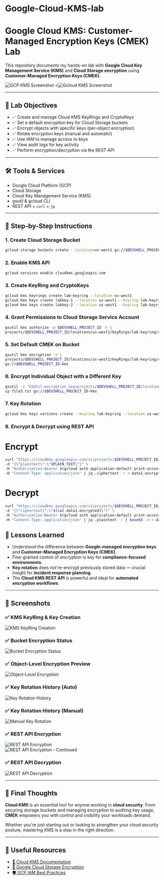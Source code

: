 # Google-Cloud-KMS-lab
# Google Cloud KMS: Customer-Managed Encryption Keys (CMEK) Lab

This repository documents my hands-on lab with **Google Cloud Key Management Service (KMS)** and **Cloud Storage encryption** using **Customer-Managed Encryption Keys (CMEK)**.

![GCP KMS Screenshot](screenshots/kms-overview.png) <![Gcloud KMS Screenshot](screenshots/Gcloud_KMS.png)


---

## 🚀 Lab Objectives

- ✅ Create and manage Cloud KMS KeyRings and CryptoKeys
- ✅ Set a default encryption key for Cloud Storage buckets
- ✅ Encrypt objects with specific keys (per-object encryption)
- ✅ Rotate encryption keys (manual and automatic)
- ✅ Use IAM to manage access to keys
- ✅ View audit logs for key activity
- ✅ Perform encryption/decryption via the REST API

---

## 🛠️ Tools & Services

- Google Cloud Platform (GCP)
- Cloud Storage
- Cloud Key Management Service (KMS)
- gsutil & gcloud CLI
- REST API + `curl` + `jq`

---

## 📂 Step-by-Step Instructions

### 1. Create Cloud Storage Bucket
```bash
gcloud storage buckets create --location=us-west1 gs://$DEVSHELL_PROJECT_ID-kms
```

### 2. Enable KMS API
```bash
gcloud services enable cloudkms.googleapis.com
```

### 3. Create KeyRing and CryptoKeys
```bash
gcloud kms keyrings create lab-keyring --location us-west1
gcloud kms keys create labkey-1 --location us-west1 --keyring lab-keyring --purpose encryption
gcloud kms keys create labkey-2 --location us-west1 --keyring lab-keyring --purpose encryption
```

### 4. Grant Permissions to Cloud Storage Service Account
```bash
gsutil kms authorize -p $DEVSHELL_PROJECT_ID -k \
projects/$DEVSHELL_PROJECT_ID/locations/us-west1/keyRings/lab-keyring/cryptoKeys/labkey-1
```

### 5. Set Default CMEK on Bucket
```bash
gsutil kms encryption -k \
projects/$DEVSHELL_PROJECT_ID/locations/us-west1/keyRings/lab-keyring/cryptoKeys/labkey-1 \
gs://$DEVSHELL_PROJECT_ID-kms
```

### 6. Encrypt Individual Object with a Different Key
```bash
gsutil -o "GSUtil:encryption_key=projects/$DEVSHELL_PROJECT_ID/locations/us-west1/keyRings/lab-keyring/cryptoKeys/labkey-2" \
cp file3.txt gs://$DEVSHELL_PROJECT_ID-kms
```

### 7. Key Rotation
```bash
gcloud kms keys versions create --keyring lab-keyring --location us-west1 --key labkey-2
```

### 8. Encrypt & Decrypt using REST API
# Encrypt
```bash
curl "https://cloudkms.googleapis.com/v1/projects/$DEVSHELL_PROJECT_ID/locations/us-west1/keyRings/lab-keyring/cryptoKeys/labkey-1:encrypt" \
-d "{\"plaintext\":\"$PLAIN_TEXT\"}" \
-H "Authorization:Bearer $(gcloud auth application-default print-access-token)" \
-H "Content-Type: application/json" | jq .ciphertext -r > data1.encrypted
```
# Decrypt
```bash
curl "https://cloudkms.googleapis.com/v1/projects/$DEVSHELL_PROJECT_ID/locations/us-west1/keyRings/lab-keyring/cryptoKeys/labkey-1:decrypt" \
-d "{\"ciphertext\":\"$(cat data1.encrypted)\"}" \
-H "Authorization:Bearer $(gcloud auth application-default print-access-token)" \
-H "Content-Type: application/json" | jq .plaintext -r | base64 -d > data1.decrypted

```

## 🧠 Lessons Learned

- Understood the difference between **Google-managed encryption keys** and **Customer-Managed Encryption Keys (CMEK)**.
- Fine-grained control of encryption is key for **compliance-focused environments**.
- **Key rotation** does *not* re-encrypt previously stored data — crucial insight for **incident response planning**.
- The **Cloud KMS REST API** is powerful and ideal for **automated encryption workflows**.

---

## 📸 Screenshots

### ✅ KMS KeyRing & Key Creation  
![KMS KeyRing Creation](screenshots/keyring_creation.png)

### ✅ Bucket Encryption Status  
![Bucket Encryption Status](screenshots/bucket_encryption_status.png)

### ✅ Object-Level Encryption Preview  
![Object-Level Encryption](screenshots/object_level_encryption.png)

### ✅ Key Rotation History (Auto)  
![Key Rotation History](screenshots/key_rotation_history.png)

### ✅ Key Rotation History (Manual)  
![Manual Key Rotation](screenshots/key_rotation_history_manual.png)

### ✅ REST API Encryption  
![REST API Encryption](screenshots/REST_API_encryption.png)  
![REST API Encryption - Continued](screenshots/REST_API_encryption2.png)

### ✅ REST API Decryption  
![REST API Decryption](screenshots/REST_API_decryption.png)

---

## 🏁 Final Thoughts

**Cloud KMS** is an essential tool for anyone working in **cloud security**. From securing storage buckets and managing encryption to auditing key usage, **CMEK** empowers you with control and visibility your workloads demand.

Whether you're just starting out or looking to strengthen your cloud security posture, mastering KMS is a step in the right direction.

---

## 🔗 Useful Resources

- [📘 Cloud KMS Documentation](https://cloud.google.com/kms/docs)
- [🔐 Google Cloud Storage Encryption](https://cloud.google.com/storage/docs/encryption)
- [🛡️ GCP IAM Best Practices](https://cloud.google.com/iam/docs/best-practices)




